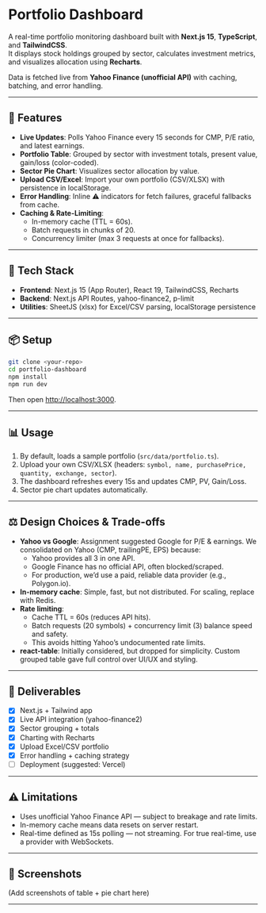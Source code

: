 # Portfolio Dashboard

A real-time portfolio monitoring dashboard built with **Next.js 15**, **TypeScript**, and **TailwindCSS**.  
It displays stock holdings grouped by sector, calculates investment metrics, and visualizes allocation using **Recharts**.  

Data is fetched live from **Yahoo Finance (unofficial API)** with caching, batching, and error handling.

---

## 🚀 Features
- **Live Updates**: Polls Yahoo Finance every 15 seconds for CMP, P/E ratio, and latest earnings.  
- **Portfolio Table**: Grouped by sector with investment totals, present value, gain/loss (color-coded).  
- **Sector Pie Chart**: Visualizes sector allocation by value.  
- **Upload CSV/Excel**: Import your own portfolio (CSV/XLSX) with persistence in localStorage.  
- **Error Handling**: Inline ⚠ indicators for fetch failures, graceful fallbacks from cache.  
- **Caching & Rate-Limiting**:  
  - In-memory cache (TTL = 60s).  
  - Batch requests in chunks of 20.  
  - Concurrency limiter (max 3 requests at once for fallbacks).  

---

## 📂 Tech Stack
- **Frontend**: Next.js 15 (App Router), React 19, TailwindCSS, Recharts  
- **Backend**: Next.js API Routes, yahoo-finance2, p-limit  
- **Utilities**: SheetJS (xlsx) for Excel/CSV parsing, localStorage persistence

---

## 📦 Setup
```bash
git clone <your-repo>
cd portfolio-dashboard
npm install
npm run dev
```

Then open [http://localhost:3000](http://localhost:3000).

---

## 📊 Usage
1. By default, loads a sample portfolio (`src/data/portfolio.ts`).  
2. Upload your own CSV/XLSX (headers: `symbol, name, purchasePrice, quantity, exchange, sector`).  
3. The dashboard refreshes every 15s and updates CMP, PV, Gain/Loss.  
4. Sector pie chart updates automatically.  

---

## ⚖️ Design Choices & Trade-offs
- **Yahoo vs Google**: Assignment suggested Google for P/E & earnings. We consolidated on Yahoo (CMP, trailingPE, EPS) because:
  - Yahoo provides all 3 in one API.
  - Google Finance has no official API, often blocked/scraped.
  - For production, we’d use a paid, reliable data provider (e.g., Polygon.io).
- **In-memory cache**: Simple, fast, but not distributed. For scaling, replace with Redis.  
- **Rate limiting**:  
  - Cache TTL = 60s (reduces API hits).  
  - Batch requests (20 symbols) + concurrency limit (3) balance speed and safety.  
  - This avoids hitting Yahoo’s undocumented rate limits.
- **react-table**: Initially considered, but dropped for simplicity. Custom grouped table gave full control over UI/UX and styling.  

---

## 📄 Deliverables
- [x] Next.js + Tailwind app  
- [x] Live API integration (yahoo-finance2)  
- [x] Sector grouping + totals  
- [x] Charting with Recharts  
- [x] Upload Excel/CSV portfolio  
- [x] Error handling + caching strategy  
- [ ] Deployment (suggested: Vercel)

---

## ⚠️ Limitations
- Uses unofficial Yahoo Finance API — subject to breakage and rate limits.  
- In-memory cache means data resets on server restart.  
- Real-time defined as 15s polling — not streaming. For true real-time, use a provider with WebSockets.  

---

## 📸 Screenshots
(Add screenshots of table + pie chart here)

---
